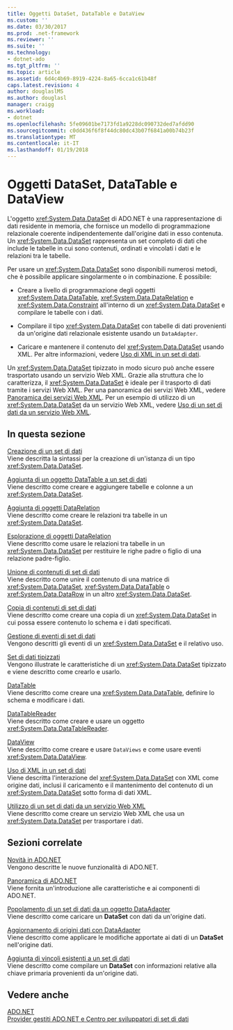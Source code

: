 ```yaml
---
title: Oggetti DataSet, DataTable e DataView
ms.custom: ''
ms.date: 03/30/2017
ms.prod: .net-framework
ms.reviewer: ''
ms.suite: ''
ms.technology:
- dotnet-ado
ms.tgt_pltfrm: ''
ms.topic: article
ms.assetid: 6d4c4b69-8919-4224-8a65-6cca1c61b48f
caps.latest.revision: 4
author: douglaslMS
ms.author: douglasl
manager: craigg
ms.workload:
- dotnet
ms.openlocfilehash: 5fe09601be7173fd1a9228dc090732ded7afdd90
ms.sourcegitcommit: c0dd436f6f8f44dc80dc43b07f6841a00b74b23f
ms.translationtype: MT
ms.contentlocale: it-IT
ms.lasthandoff: 01/19/2018
---
```

# <a name="datasets-datatables-and-dataviews"></a>Oggetti DataSet, DataTable e DataView
L'oggetto <xref:System.Data.DataSet> di ADO.NET è una rappresentazione di dati residente in memoria, che fornisce un modello di programmazione relazionale coerente indipendentemente dall'origine dati in esso contenuta. Un <xref:System.Data.DataSet> rappresenta un set completo di dati che include le tabelle in cui sono contenuti, ordinati e vincolati i dati e le relazioni tra le tabelle.  
  
 Per usare un <xref:System.Data.DataSet> sono disponibili numerosi metodi, che è possibile applicare singolarmente o in combinazione. È possibile:  
  
-   Creare a livello di programmazione degli oggetti <xref:System.Data.DataTable>, <xref:System.Data.DataRelation> e <xref:System.Data.Constraint> all'interno di un <xref:System.Data.DataSet> e compilare le tabelle con i dati.  
  
-   Compilare il tipo <xref:System.Data.DataSet> con tabelle di dati provenienti da un'origine dati relazionale esistente usando un `DataAdapter`.  
  
-   Caricare e mantenere il contenuto del <xref:System.Data.DataSet> usando XML. Per altre informazioni, vedere [Uso di XML in un set di dati](../../../../../docs/framework/data/adonet/dataset-datatable-dataview/using-xml-in-a-dataset.md).  
  
 Un <xref:System.Data.DataSet> tipizzato in modo sicuro può anche essere trasportato usando un servizio Web XML. Grazie alla struttura che lo caratterizza, il <xref:System.Data.DataSet> è ideale per il trasporto di dati tramite i servizi Web XML. Per una panoramica dei servizi Web XML, vedere [Panoramica dei servizi Web XML](http://msdn.microsoft.com/library/9db0c7b8-bca6-462b-9be5-f5f9a7f05a4d). Per un esempio di utilizzo di un <xref:System.Data.DataSet> da un servizio Web XML, vedere [Uso di un set di dati da un servizio Web XML](../../../../../docs/framework/data/adonet/dataset-datatable-dataview/consuming-a-dataset-from-an-xml-web-service.md).  
  
## <a name="in-this-section"></a>In questa sezione  
 [Creazione di un set di dati](../../../../../docs/framework/data/adonet/dataset-datatable-dataview/creating-a-dataset.md)  
 Viene descritta la sintassi per la creazione di un'istanza di un tipo <xref:System.Data.DataSet>.  
  
 [Aggiunta di un oggetto DataTable a un set di dati](../../../../../docs/framework/data/adonet/dataset-datatable-dataview/adding-a-datatable-to-a-dataset.md)  
 Viene descritto come creare e aggiungere tabelle e colonne a un <xref:System.Data.DataSet>.  
  
 [Aggiunta di oggetti DataRelation](../../../../../docs/framework/data/adonet/dataset-datatable-dataview/adding-datarelations.md)  
 Viene descritto come creare le relazioni tra tabelle in un <xref:System.Data.DataSet>.  
  
 [Esplorazione di oggetti DataRelation](../../../../../docs/framework/data/adonet/dataset-datatable-dataview/navigating-datarelations.md)  
 Viene descritto come usare le relazioni tra tabelle in un <xref:System.Data.DataSet> per restituire le righe padre o figlio di una relazione padre-figlio.  
  
 [Unione di contenuti di set di dati](../../../../../docs/framework/data/adonet/dataset-datatable-dataview/merging-dataset-contents.md)  
 Viene descritto come unire il contenuto di una matrice di <xref:System.Data.DataSet>, <xref:System.Data.DataTable> o <xref:System.Data.DataRow> in un altro <xref:System.Data.DataSet>.  
  
 [Copia di contenuti di set di dati](../../../../../docs/framework/data/adonet/dataset-datatable-dataview/copying-dataset-contents.md)  
 Viene descritto come creare una copia di un <xref:System.Data.DataSet> in cui possa essere contenuto lo schema e i dati specificati.  
  
 [Gestione di eventi di set di dati](../../../../../docs/framework/data/adonet/dataset-datatable-dataview/handling-dataset-events.md)  
 Vengono descritti gli eventi di un <xref:System.Data.DataSet> e il relativo uso.  
  
 [Set di dati tipizzati](../../../../../docs/framework/data/adonet/dataset-datatable-dataview/typed-datasets.md)  
 Vengono illustrate le caratteristiche di un <xref:System.Data.DataSet> tipizzato e viene descritto come crearlo e usarlo.  
  
 [DataTable](../../../../../docs/framework/data/adonet/dataset-datatable-dataview/datatables.md)  
 Viene descritto come creare una <xref:System.Data.DataTable>, definire lo schema e modificare i dati.  
  
 [DataTableReader](../../../../../docs/framework/data/adonet/dataset-datatable-dataview/datatablereaders.md)  
 Viene descritto come creare e usare un oggetto <xref:System.Data.DataTableReader>.  
  
 [DataView](../../../../../docs/framework/data/adonet/dataset-datatable-dataview/dataviews.md)  
 Viene descritto come creare e usare `DataViews` e come usare eventi <xref:System.Data.DataView>.  
  
 [Uso di XML in un set di dati](../../../../../docs/framework/data/adonet/dataset-datatable-dataview/using-xml-in-a-dataset.md)  
 Viene descritta l'interazione del <xref:System.Data.DataSet> con XML come origine dati, inclusi il caricamento e il mantenimento del contenuto di un <xref:System.Data.DataSet> sotto forma di dati XML.  
  
 [Utilizzo di un set di dati da un servizio Web XML](../../../../../docs/framework/data/adonet/dataset-datatable-dataview/consuming-a-dataset-from-an-xml-web-service.md)  
 Viene descritto come creare un servizio Web XML che usa un <xref:System.Data.DataSet> per trasportare i dati.  
  
## <a name="related-sections"></a>Sezioni correlate  
 [Novità in ADO.NET](../../../../../docs/framework/data/adonet/whats-new.md)  
 Vengono descritte le nuove funzionalità di ADO.NET.  
  
 [Panoramica di ADO.NET](../../../../../docs/framework/data/adonet/ado-net-overview.md)  
 Viene fornita un'introduzione alle caratteristiche e ai componenti di ADO.NET.  
  
 [Popolamento di un set di dati da un oggetto DataAdapter](../../../../../docs/framework/data/adonet/populating-a-dataset-from-a-dataadapter.md)  
 Viene descritto come caricare un **DataSet** con dati da un'origine dati.  
  
 [Aggiornamento di origini dati con DataAdapter](../../../../../docs/framework/data/adonet/updating-data-sources-with-dataadapters.md)  
 Viene descritto come applicare le modifiche apportate ai dati di un **DataSet** nell'origine dati.  
  
 [Aggiunta di vincoli esistenti a un set di dati](../../../../../docs/framework/data/adonet/adding-existing-constraints-to-a-dataset.md)  
 Viene descritto come compilare un **DataSet** con informazioni relative alla chiave primaria provenienti da un'origine dati.  
  
## <a name="see-also"></a>Vedere anche  
 [ADO.NET](../../../../../docs/framework/data/adonet/index.md)  
 [Provider gestiti ADO.NET e Centro per sviluppatori di set di dati](http://go.microsoft.com/fwlink/?LinkId=217917)
